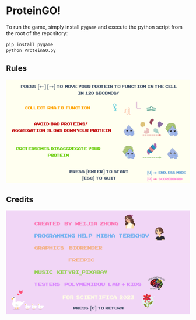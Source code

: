 # ProteinGO!
To run the game, simply install `pygame` and execute the python script from the root of the repository:
```
pip install pygame
python ProteinGO.py
```
## Rules
![Rule pic](resources/starting_picture_16_9.png)

## Credits
![Credit pic](resources/credits_16_9.png)
